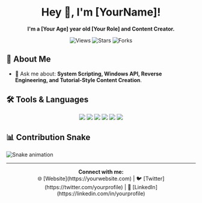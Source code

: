 <h1 align="center">Hey 👋, I'm [YourName]!</h1>

<p align="center">
  <b>I'm a [Your Age] year old [Your Role] and Content Creator.</b>
</p>

<p align="center">
  <img src="https://img.shields.io/badge/Total%20Views-103,732-purple?style=flat-square" alt="Views">
  <img src="https://img.shields.io/badge/Total%20Stars-2517-red?style=flat-square" alt="Stars">
  <img src="https://img.shields.io/badge/Total%20Forks-743-orange?style=flat-square" alt="Forks">
</p>

## 🚀 About Me
- 🔹 Ask me about: **System Scripting, Windows API, Reverse Engineering, and Tutorial-Style Content Creation**.

## 🛠️ Tools & Languages
<p align="center">
  <img src="https://img.shields.io/badge/C%2B%2B-00599C?style=flat-square&logo=c%2B%2B&logoColor=white">
  <img src="https://img.shields.io/badge/C%23-239120?style=flat-square&logo=c-sharp&logoColor=white">
  <img src="https://img.shields.io/badge/HTML5-E34F26?style=flat-square&logo=html5&logoColor=white">
  <img src="https://img.shields.io/badge/CSS3-1572B6?style=flat-square&logo=css3&logoColor=white">
  <img src="https://img.shields.io/badge/JavaScript-F7DF1E?style=flat-square&logo=javascript&logoColor=black">
  <img src="https://img.shields.io/badge/Python-3776AB?style=flat-square&logo=python&logoColor=white">
</p>

## 📊 Contribution Snake
![Snake animation](https://github.com/your-username/your-username/blob/output/github-contribution-grid-snake.svg)

---
<p align="center">
  <b>Connect with me:</b><br>
  🌐 [Website](https://yourwebsite.com) | 🐦 [Twitter](https://twitter.com/yourprofile) | 💼 [LinkedIn](https://linkedin.com/in/yourprofile)
</p>
